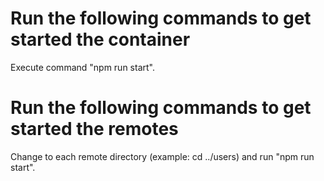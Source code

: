 # Run the following commands to get started the container
Execute command "npm run start".

# Run the following commands to get started the remotes
Change to each remote directory (example: cd ../users) and run "npm run start".
